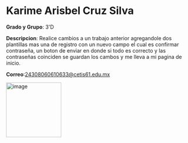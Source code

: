 # Karime Arisbel Cruz Silva

**Grado y Grupo**: 3'D

**Descripcion**: Realice cambios a un trabajo anterior agregandole dos plantillas mas una de registro con un nuevo campo el cual es confirmar contraseña, un boton de enviar en donde si todo es correcto y las contraseñas coinciden se guardan los cambos y me lleva a mi pagina de inicio.

**Correo**:24308060610633@cetis61.edu.mx


<img width="150" height="150" alt="image" src="https://github.com/user-attachments/assets/5e8e9640-c857-4c05-a1de-48d61c587cf0" />

